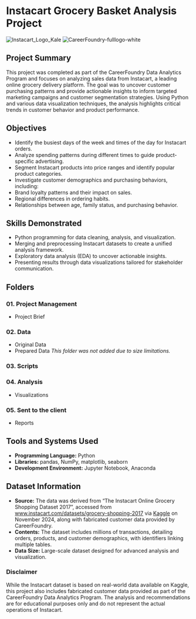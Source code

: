 # Instacart Grocery Basket Analysis Project
![Instacart_Logo_Kale](https://github.com/user-attachments/assets/72929fd9-e168-47b7-bbea-74c92f78c1e0)
![CareerFoundry-fulllogo-white](https://github.com/user-attachments/assets/aee9257c-438e-457f-9ffc-d7fa758d403a)

## Project Summary
This project was completed as part of the CareerFoundry Data Analytics Program and focuses on analyzing sales data from Instacart, a leading online grocery delivery platform. The goal was to uncover customer purchasing patterns and provide actionable insights to inform targeted marketing campaigns and customer segmentation strategies. Using Python and various data visualization techniques, the analysis highlights critical trends in customer behavior and product performance.

## Objectives
- Identify the busiest days of the week and times of the day for Instacart orders.
- Analyze spending patterns during different times to guide product-specific advertising.
- Segment Instacart products into price ranges and identify popular product categories.
- Investigate customer demographics and purchasing behaviors, including:
- Brand loyalty patterns and their impact on sales.
- Regional differences in ordering habits.
- Relationships between age, family status, and purchasing behavior.

## Skills Demonstrated
- Python programming for data cleaning, analysis, and visualization.
- Merging and preprocessing Instacart datasets to create a unified analysis framework.
- Exploratory data analysis (EDA) to uncover actionable insights.
- Presenting results through data visualizations tailored for stakeholder communication.

## Folders
### 01. Project Management
  - Project Brief
### 02. Data
  - Original Data
  - Prepared Data
*This folder was not added due to size limitations.*

### 03. Scripts
### 04. Analysis
  - Visualizations
### 05. Sent to the client
  - Reports

## Tools and Systems Used
- **Programming Language:** Python
- **Libraries:** pandas, NumPy, matplotlib, seaborn
- **Development Environment:** Jupyter Notebook, Anaconda

## Dataset Information
- **Source:** The data was derived from “The Instacart Online Grocery Shopping Dataset 2017”, accessed from www.instacart.com/datasets/grocery-shopping-2017 via [Kaggle](https://www.kaggle.com/datasets/psparks/instacart-market-basket-analysis) on November 2024, along with fabricated customer data provided by CareerFoundry.
- **Contents:** The dataset includes millions of transactions, detailing orders, products, and customer demographics, with identifiers linking multiple tables.
- **Data Size:** Large-scale dataset designed for advanced analysis and visualization.

### Disclaimer
While the Instacart dataset is based on real-world data available on Kaggle, this project also includes fabricated customer data provided as part of the CareerFoundry Data Analytics Program. The analysis and recommendations are for educational purposes only and do not represent the actual operations of Instacart.
